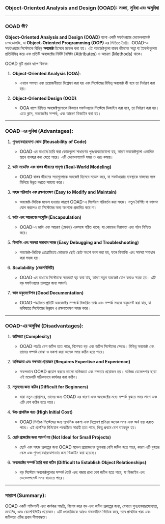 ### **Object-Oriented Analysis and Design (OOAD): সংজ্ঞা, সুবিধা এবং অসুবিধা**

---

### **OOAD কী?**
**Object-Oriented Analysis and Design (OOAD)** হলো একটি সফটওয়্যার ডেভেলপমেন্ট মেথডোলজি, যা **Object-Oriented Programming (OOP)** এর ভিত্তিতে তৈরি। OOAD-এ সফটওয়্যার সিস্টেমকে বিভিন্ন **অবজেক্ট** হিসেবে মডেল করা হয়। এই অবজেক্টগুলো বাস্তব জীবনের সত্ত্বা বা ইভেন্টগুলোর প্রতিনিধিত্ব করে এবং প্রতিটি অবজেক্টের নির্দিষ্ট বৈশিষ্ট্য (Attributes) ও আচরণ (Methods) থাকে।

OOAD দুটি প্রধান ধাপে বিভক্ত:

1. **Object-Oriented Analysis (OOA)**:  
   - এখানে সমস্যা এবং প্রয়োজনীয়তা বিশ্লেষণ করা হয় এবং সিস্টেমের বিভিন্ন অবজেক্ট কী হবে তা নির্ধারণ করা হয়।

2. **Object-Oriented Design (OOD)**:  
   - OOA ধাপে চিহ্নিত অবজেক্টগুলোকে কিভাবে সফটওয়্যার সিস্টেমে ডিজাইন করা হবে, তা নির্ধারণ করা হয়। এতে ক্লাস, অবজেক্টের সম্পর্ক, এবং আচরণ ডিজাইন করা হয়।

---

### **OOAD-এর সুবিধা (Advantages):**

1. **পুনঃব্যবহারযোগ্য কোড (Reusability of Code)**  
   - OOAD এর মাধ্যমে তৈরি করা কোডগুলো সাধারণত পুনঃব্যবহারযোগ্য হয়, কারণ অবজেক্টগুলো একাধিক স্থানে ব্যবহার করা যেতে পারে। এটি ডেভেলপমেন্ট সময় ও খরচ কমায়।

2. **ডাটা মডেলিং এবং বাস্তব জীবনের সাদৃশ্য (Real-World Modeling)**  
   - OOAD বাস্তব জীবনের সত্তাগুলোকে অবজেক্ট হিসেবে মডেল করে, যা সফটওয়্যার ব্যবস্থাকে বাস্তবের সঙ্গে মিলিয়ে উন্নত করতে সাহায্য করে।

3. **সহজ পরিবর্তন এবং রক্ষণাবেক্ষণ (Easy to Modify and Maintain)**  
   - অবজেক্ট-ভিত্তিক মডেল হওয়ার কারণে OOAD-এ সিস্টেমে পরিবর্তন করা সহজ। নতুন বৈশিষ্ট্য বা ফাংশন যোগ করলেও তা সিস্টেমের অন্য অংশকে প্রভাবিত করে না।

4. **ডাটা এবং আচরণের সংযুক্তি (Encapsulation)**  
   - OOAD-এ ডাটা এবং আচরণ (মেথড) একসঙ্গে গঠিত থাকে, যা কোডের নিরাপত্তা এবং গঠন নিশ্চিত করে।

5. **ডিবাগিং এবং সমস্যা সমাধান সহজ (Easy Debugging and Troubleshooting)**  
   - অবজেক্ট-ভিত্তিক প্রোগ্রামিংয়ে কোডকে ছোট ছোট অংশে ভাগ করা হয়, ফলে ডিবাগিং এবং সমস্যা সমাধান করা সহজ হয়।

6. **Scalability (স্কেলেবিলিটি)**  
   - OOAD এর মাধ্যমে সিস্টেমকে সহজেই বড় করা যায়, কারণ নতুন অবজেক্ট যোগ করাও সহজ হয়। এটি বড় সফটওয়্যার প্রকল্পের জন্য আদর্শ।

7. **ভাল ডকুমেন্টেশন (Good Documentation)**  
   - OOAD পদ্ধতিতে প্রতিটি অবজেক্টের সম্পর্কে বিস্তারিত তথ্য এবং সম্পর্ক সহজে ডকুমেন্ট করা যায়, যা ভবিষ্যতে সিস্টেমের উন্নয়ন ও রক্ষণাবেক্ষণ সহজ করে।

---

### **OOAD-এর অসুবিধা (Disadvantages):**

1. **জটিলতা (Complexity)**  
   - OOAD পদ্ধতি বেশ জটিল হতে পারে, বিশেষত বড় এবং জটিল সিস্টেমের ক্ষেত্রে। বিভিন্ন অবজেক্ট এবং তাদের সম্পর্ক বোঝা ও নকশা করা অনেক সময় কঠিন হতে পারে।

2. **অভিজ্ঞতা এবং দক্ষতার প্রয়োজন (Requires Expertise and Experience)**  
   - সফলভাবে OOAD প্রয়োগ করতে ভালো অভিজ্ঞতা এবং দক্ষতার প্রয়োজন হয়। অভিজ্ঞ ডেভেলপার ছাড়া এই মডেলটি সঠিকভাবে কার্যকর করা কঠিন।

3. **নতুনদের জন্য কঠিন (Difficult for Beginners)**  
   - যারা নতুন প্রোগ্রামার, তাদের জন্য OOAD এর ধারণা এবং অবজেক্টের মধ্যে সম্পর্ক বুঝতে সময় লাগে এবং এটি বেশ কঠিন হতে পারে।

4. **উচ্চ প্রাথমিক খরচ (High Initial Cost)**  
   - OOAD ভিত্তিক সিস্টেমের জন্য প্রাথমিক নকশা এবং বিশ্লেষণ প্রক্রিয়া অনেক সময় এবং অর্থ ব্যয় করতে পারে। এই প্রাথমিক বিনিয়োগ পরবর্তীতে সাশ্রয়ী হতে পারে, কিন্তু প্রথমে বেশ ব্যয়বহুল হয়।

5. **ছোট প্রজেক্টের জন্য আদর্শ নয় (Not Ideal for Small Projects)**  
   - ছোট এবং সহজ প্রকল্পের জন্য OOAD মডেল প্রয়োজনের তুলনায় বেশি জটিল হতে পারে, কারণ এটি বৃহত্তর স্কেল এবং পুনঃব্যবহারযোগ্যতার জন্য ডিজাইন করা হয়েছে।

6. **অবজেক্টের সম্পর্ক তৈরি করা কঠিন (Difficult to Establish Object Relationships)**  
   - বড় সিস্টেমে অবজেক্টগুলোর সম্পর্ক তৈরি এবং বজায় রাখা বেশ জটিল হতে পারে, যা ডিজাইন এবং ডেভেলপমেন্ট সময় বাড়াতে পারে।

---

### **সারাংশ (Summary):**
OOAD একটি শক্তিশালী এবং কার্যকর পদ্ধতি, বিশেষ করে বড় এবং জটিল প্রকল্পের জন্য, যেখানে পুনঃব্যবহারযোগ্যতা, মডেলিং, এবং স্কেলেবিলিটির প্রয়োজন। এটি প্রোগ্রামিংকে আরও বাস্তবজীবন ভিত্তিক করে, তবে প্রাথমিক খরচ এবং জটিলতা এটির প্রধান সীমাবদ্ধতা।
